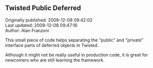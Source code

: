 ## Twisted Public Deferred  
Originally published: 2009-12-08 09:42:02  
Last updated: 2009-12-08 09:47:16  
Author: Alan Franzoni  
  
This small piece of code helps separating the "public" and "private" interface parts of deferred objects in Twisted.

Although it might not be really useful in production code, it is great for newcomers who are still learning the framework.